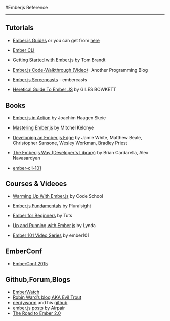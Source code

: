 #Emberjs Reference
___

## Tutorials 

- [Ember.js Guides](http://emberjs.com/guides/getting-started/)
 or you can get from [here](https://leanpub.com/emberjsguides/read)

- [Ember CLI](http://www.ember-cli.com/) 

- [Getting Started with Ember.js](http://twbrandt.github.io/2013/02/11/Ember-Quick_Start_Guide/)  by Tom Brandt

- [Ember.js Code-Walkthrough (Video)](http://www.lukaszielinski.de/blog/posts/2013/02/23/ember-dot-js-code-walkthrough-video/)- Another Programming Blog

- [Ember.js Screencasts](http://www.embercasts.com/) - embercasts

- [Heretical Guide To Ember JS](http://gilesbowkett.blogspot.com/2013/06/heretical-guide-to-ember-js.html) by GILES BOWKETT


## Books
- [Ember.js in Action](http://www.amazon.com/Ember-js-Action-Joachim-Haagen-Skeie/dp/1617291455) by Joachim Haagen Skeie

- [Mastering Ember.js](http://www.amazon.com/Mastering-Ember-js-Mitchel-Kelonye/dp/1783981989/ref=pd_bxgy_b_text_y) by Mitchel Kelonye

- [Developing an Ember.js Edge](http://www.amazon.com/Developing-Ember-js-Edge-Jamie-White-ebook/dp/B00JETLW32/ref=sr_1_9?s=books&ie=UTF8&qid=1427061463&sr=1-9&keywords=emberjs) by Jamie White, Matthew Beale, Christopher Sansone, Wesley Workman, Bradley Priest

- [The Ember.js Way (Developer's Library)](http://www.amazon.com/Ember-js-Way-Developers-Library/dp/0321994531/ref=sr_1_8?s=books&ie=UTF8&qid=1427061463&sr=1-8&keywords=emberjs) by Brian Cardarella, Alex Navasardyan

- [ember-cli-101](https://leanpub.com/ember-cli-101)
## Courses & Videoes
- [Warming Up With Ember.js](https://www.codeschool.com/courses/warming-up-with-ember-js) by Code School

- [Ember.js 
Fundamentals](http://www.pluralsight.com/courses/emberjs-fundamentals) by Pluralsight

- [Ember for Beginners](http://code.tutsplus.com/courses/ember-for-beginners) by Tuts

- [Up and Running with Ember.js](http://www.lynda.com/Emberjs-tutorials/Up-Running-Emberjs/178116-2.html) by Lynda

- [Ember 101 Video Series](http://ember101.com/videos/001-intro-and-binding-data-to-templates) by ember101

## EmberConf
- [EmberConf 2015](https://github.com/poteto/emberconf-2015)

## Github,Forum,Blogs
- [EmberWatch](http://emberwatch.com/)
- [Robin Ward’s blog AKA Evil Trout](http://eviltrout.com/)
- [nerdyworm](http://nerdyworm.com/) and his [github](https://github.com/nerdyworm)
- [ember.js posts](https://www.airpair.com/posts/tag/ember.js) by Airpair
- [The Road to Ember 2.0](https://github.com/emberjs/rfcs/pull/15)


